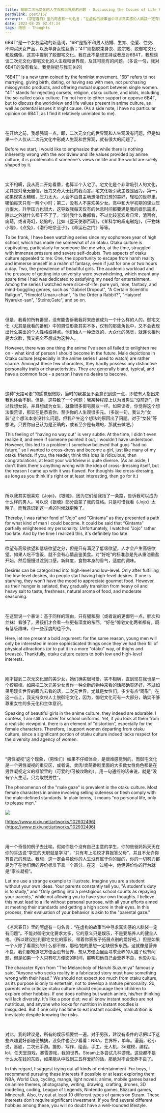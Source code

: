 ```yaml
---
title: 聊聊二次元文化的人生观和世界观的问题 - Discussing the Issues of Life Values and Worldviews in Otaku Culture
permalink: post/15/
excerpt: 《凉宫春日》里的阿虚有一句名言：“在虚构的故事当中寻求真实感的人脑袋一定有问题”。不能对御宅文化要求太多，它的意义只是娱乐，不是要培养人的健全人格。但是如果一个人除了看番别的什么都不做，那他/她的思想一定缺很多东西。<br>The character Kyon from "The Melancholy of Haruhi Suzumiya" famously said, "Anyone who seeks reality in a fabricated story must have something wrong with their head." We should not expect too much from otaku culture, as its purpose is only to entertain, not to develop a mature personality. But if one does nothing but watch anime, his/her thinking will lack diversity.
date: 2023-08-25 02:47:34
tags: 随想 - Thoughts
---
```


6B4T”是一个女权运动的新造词，“6B”是指不和男人结婚、生育、恋爱、性交、不购买厌女产品，以及单身女性互助；“4T”则指脱束身衣、脱宗教、脱御宅文化和脱偶像。这其中提到了脱御宅文化。我在此不是想支持或者反对6B4T，我想谈谈二次元文化/御宅文化的人生观和世界观，及其可能有的问题。（多说一句，我对6B4T的没有看法，我觉得挺与我无关的）

"6B4T" is a new term coined by the feminist movement. "6B" refers to not marrying, giving birth, dating, or having sex with men, not purchasing misogynistic products, and offering mutual support between single women. "4T" stands for rejecting corsets, religion, otaku culture, and idols, including the so-called otaku culture. I'm not here to either support or oppose 6B4T, but to discuss the worldview and life values present in anime culture, as well as potential issues it might cause. (As a side note, I have no particular opinion on 6B4T, as I find it relatively unrelated to me).

<br>

在开始之前，我想强调一点，即，二次元文化的世界观和人生观没有问题，但是如果一个人仅从二次元文化中形成人生观和世界观，就有很大的问题了。

Before we start, I would like to emphasize that while there is nothing inherently wrong with the worldview and life values provided by anime culture, it is problematic if someone's views on life and the world are solely shaped by it.

<br>

实不相瞒，我从高二开始看番，也算半个入宅了。宅文化是个非常吸引人的文化，尤其是对毫无自信，压力又奇大无比的我而言。宅文化吸引我主要是因为，第一，如果现实太糟糕，压力太大，人会不由自主地想活在幻想的美好，轻松的世界里，哪怕每天只有一两个小时；第二，没有人不喜欢美少女。高中和大学初期的课业压力很大，升学压力也很大，这导致我每天仅有的休息时间都要满足我的娱乐需求，除此之外就什么都干不了了。当时我什么番都看，不过比较喜欢看日常，清百合，废萌，或者奇幻，烧脑的，比如《堕天使珈百璃》，《某科学的超电磁炮》，《干物妹小埋》，《点兔》，《潜行吧奈亚子》，《命运石之门》等等。

To be frank, I have been watching series since my sophomore year of high school, which has made me somewhat of an otaku. Otaku culture is captivating, particularly for someone like me who, at the time, struggled with immense pressure and severe self-doubts. Two aspects of otaku culture appealed to me: One, the opportunity to escape from harsh reality and immerse oneself in a realm of fantasy, even if just for one or two hours a day. Two, the prevalence of beautiful girls. The academic workload and the pressure of getting into university were overwhelming, which meant any spare time I had was dedicated to satisfying my need for entertainment. Among the series I watched were slice-of-life, pure yuri, moe, fantasy, and mind-boggling genres, such as "Gabriel Dropout", "A Certain Scientific Railgun", "Himoto! Umaru-chan", "Is the Order a Rabbit?", "Haiyore! Nyaruko-san", "Steins;Gate", and so on.

<br>

但是，我看的所有番里，没有能告诉我我将来应该成为一个什么样的人的。御宅文化（尤其是我看的番剧）中的男性形象其实不多，仅有的那些角色中，又不会表现出什么突出的个人性格或特点。他们给人一种泛泛的，大众化的感觉，就连长相也是大众脸，我又完全不想成为这种人。

However, there was one thing the anime I've seen all failed to enlighten me on - what kind of person I should become in the future. Male depictions in Otaku culture (especially in the anime series I used to watch) are rather scarce. Amongst these few characters, they hardly possess any distinctive personality traits or characteristics. They are generally bland, typical, and have a common face - a person I have no desire to become.

<br>

这种“无路可走”的感觉很微妙，当时的我甚至不会意识到这一点，即使有人指出来我也体会不到。但是，这导致了一个问题：我某种程度上认为当男生“没前途”，所以我想女装，并且想成为女生，就像很多御宅朋友一样。如果读者，你觉得这个想法很荒谬，那实在是恭喜你，至少你的人生观很多元。（多说一句，我认为“女装”这个想法本身没什么问题，但我产生这个想法的原因出了问题。对于“女装”等想法，只要你自己认为是正确的，或者至少是有趣的，那就去做吧。）

This feeling of "having no way out" is very subtle. At the time, I didn't even realize it, and even if someone pointed it out, I wouldn't have understood. However, this led to a problem: I somehow believed that guys "had no future," so I wanted to cross-dress and become a girl, just like many of my otaku friends. If you, the reader, think this idea is ridiculous, then congratulations, at least your worldview is quite diverse. (As an aside, I don't think there's anything wrong with the idea of cross-dressing itself, but the reason I came up with it was flawed. For thoughts like cross-dressing, as long as you think it's right or at least interesting, then go for it.)

<br>

所以我其实很喜欢《Jojo》，《银魂》，因为它们给我指了一条路，告诉我可以成为什么样的男人。可以说《银魂》部分启蒙了我的性格。只是可惜我看《Jojo》太晚了，而我意识到这一点的时候就更晚了。

Thereby, I was rather fond of "Jojo" and "Gintama" as they presented a path for what kind of man I could become. It could be said that “Gintama” partially enlightened my personality. Unfortunately, I watched "Jojo" rather too late. And by the time I realized this, it's definitely too late.

---

欲望有高级欲望和低级欲望之分，但是只有满足了低级欲望，人才会产生高级欲望。如果人吃不饱饭，就不会有心情品鉴美食。对“好吃”的标准总是先从重油重盐开始，然后慢慢过渡到口感，新鲜度，食物本身的香气，适度的调味。

Desires can be categorized into high-level and low-level. Only after fulfilling the low-level desires, do people start having high-level desires. If one is starving, they won't have the mood to appreciate gourmet food. However, as their hunger is satiated, they gradually transition from heavy oil and heavy salt to taste, freshness, natural aroma of food, and moderate seasoning. 

<br>

在这里说一个暴论：基于同样的理由，只有腿和胸（或者说的更御宅一点，胖次和丝袜）看够了，男孩们才会看一些更有深度的东西。“好在”御宅文化两者都有，既有低级趣味，带一些深度的也不少。

Here, let me present a bold argument: for the same reason, young men will only be interested in more sophisticated things once they've had their fill of physical attractions (or to put it in a more "otaku" way, of thighs and breasts). Thankfully, otaku culture caters to both low and high-level interests.

<br>

<p class="tennisbot" id="😒😒😒😒">刚才提到二次元文化里的美少女，她们确实很可爱，实不相瞒，直到现在我也是一个校服控。如果把二次元美少女当作一种全新的物种来看的话那确实还好，不过如果用现实世界的眼光去看的话，二次元世界，尤其是女性们，多少有点“畸形”。在这一点上，我支持女权人士脱御宅文化，因为，御宅文化可有一大部分，确实不够尊重女性的多元化和主体意识。</p>

<p class="tennisbot" id="😒😒😒😒">Speaking of beautiful girls in the anime culture, they indeed are adorable. I confess, I am still a sucker for school uniforms. Yet, if you look at them from a realistic viewpoint, there is an element of “distortion”, especially for the female characters. Therefore, I support women departing from otaku culture, since a significant portion of otaku culture indeed lacks respect for the diversity and agency of women.</p>

<br>

“男性凝视”这个现象，（男性们）如果不仔细体会，是很难感觉到的。而御宅文化是一个男性凝视的重灾区，或者说，卖肉/卖萌番剧里面的大多数女性角色都是在男性凝视定义的框架里的（可爱的/可被攻略的）。用一句通俗的话来说，就是“没有个人生活，只为取悦男性”。

The phenomenon of the "male gaze" is prevalent in the otaku culture. Most female characters in anime involving selling cuteness or flesh comply with the male-defined standards. In plain terms, it means "no personal life, only to please men."

![](1.png)

[https://www.pixiv.net/artworks/102932496](https://www.pixiv.net/artworks/102932496)

<br>

用一个奇怪的例子去比喻。假如你是个没有自己主意的学生，你的爸爸妈妈天天在你的耳边说“学生的天职就是学习”，“只有考上名校才算报答父母”，并且不允许你有自己的想法。我想，这一定会导致你的人生没有属于你的目的，你的一切努力都是为了在他们俩的评价标准下拿一个高分。在这一过程中，他俩评价你的行为就是“家长凝视”。

Let me use a strange example to illustrate. Imagine you are a student without your own ideas. Your parents constantly tell you, "A student's duty is to study," and "Only getting into a prestigious school counts as repaying your parents," while not allowing you to have your own thoughts. I believe this must lead to a life without personal purpose, with all your efforts aimed at meeting their standards and getting a high score in their eyes. In this process, their evaluation of your behavior is akin to the "parental gaze."

---

《凉宫春日》里的阿虚有一句名言：“在虚构的故事当中寻求真实感的人脑袋一定有问题”。不能对御宅文化要求太多，它的意义只是娱乐，不是要培养人的健全人格。（所以建议批判御宅文化的家长，带着你家孩子拓展点别的爱好吧。）但是如果一个人除了看番别的什么都不做，那他/她的思想一定缺很多东西。这就像是营养不良，我们都知道吃方便面没有营养，想从方便面里面寻求营养的人脑子也有问题，但是如果一个人只有吃方便面的时间，那明知他自己会营养不良，也没办法。

The character Kyon from "The Melancholy of Haruhi Suzumiya" famously said, "Anyone who seeks reality in a fabricated story must have something wrong with their head." We should not expect too much from otaku culture, as its purpose is only to entertain, not to develop a mature personality. So, parents who criticize otaku culture should encourage their children to explore other hobbies. If one does nothing but watch anime, his/her thinking will lack diversity. It's like a poor diet; we all know instant noodles are not nutritious, and anyone who looks for nutrition in instant noodles is misguided. But if one only has time to eat instant noodles, malnutrition is inevitable despite knowing the risks.

<br>

对此，我的建议是，所有的娱乐都要尝一遍，对于男孩，建议有条件的话把以下这些兴趣爱好都随便搞搞，没条件也至少看看：NBA，世界杯，单车。漫画，轻小说，番剧，二次元手游。摄影，写作，绘画，手工。无人机，3d建模，编程。lol，任天堂游戏，暴雪游戏，我的世界。Steam上多尝试几种游戏。这些都不是什么太花钱的东西，如果能从中找到三五样爱好的话，那绝对不会营养不良了。

In this regard, I suggest trying out all kinds of entertainment. For boys, I recommend pursuing these interests if possible or at least exploring them: NBA, World Cup, cycling, manga, light novels, anime, mobile games based on anime themes, photography, writing, drawing, crafting, drones, 3D modeling, coding, League of Legends, Nintendo games, Blizzard games, Minecraft. Also, try out at least 10 different types of games on Steam. These interests don't require significant investment. If you find several different hobbies among these, you will no doubt have a well-rounded lifestyle.